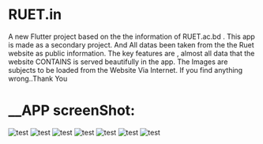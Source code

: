 # RUET.in

A new Flutter project based on the the information of RUET.ac.bd .
This app is made as a secondary project. And All datas been taken from the the Ruet website as public information. 
The key features are , almost all data that the website CONTAINS is served beautifully in the app. The Images are subjects to be loaded from the Website Via Internet. If you find anything wrong..Thank You

# __APP screenShot: 



![test](https://user-images.githubusercontent.com/67198296/173171873-68948529-0f3b-4760-a8e4-16b98abb7a55.jpg)
![test](https://user-images.githubusercontent.com/67198296/173171876-f0d6e78d-2cc9-4ee8-ae82-e7a7af39c431.jpg)
![test](https://user-images.githubusercontent.com/67198296/173171877-adb88011-5798-4d8f-9a74-71ffb49ce83e.jpg)
![test](https://user-images.githubusercontent.com/67198296/173171878-7d56fbda-d5ee-42aa-b6cc-a40cd41df32a.jpg)
![test](https://user-images.githubusercontent.com/67198296/173171882-12667eb7-2cbe-46e1-9bc1-d91dab5f9244.jpg)
![test](https://user-images.githubusercontent.com/67198296/173171883-068e17e1-6879-472a-819c-84452fbb8f4c.jpg)
![test](https://user-images.githubusercontent.com/67198296/173171884-51a094bb-d21c-4503-9782-a995167d1421.jpg)

